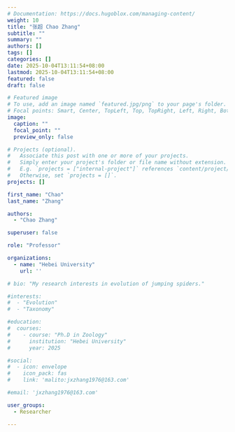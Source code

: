 ```yaml
---
# Documentation: https://docs.hugoblox.com/managing-content/
weight: 10
title: "张超 Chao Zhang"
subtitle: ""
summary: ""
authors: []
tags: []
categories: []
date: 2025-10-04T13:11:54+08:00
lastmod: 2025-10-04T13:11:54+08:00
featured: false
draft: false

# Featured image
# To use, add an image named `featured.jpg/png` to your page's folder.
# Focal points: Smart, Center, TopLeft, Top, TopRight, Left, Right, BottomLeft, Bottom, BottomRight.
image:
  caption: ""
  focal_point: ""
  preview_only: false

# Projects (optional).
#   Associate this post with one or more of your projects.
#   Simply enter your project's folder or file name without extension.
#   E.g. `projects = ["internal-project"]` references `content/project/deep-learning/index.md`.
#   Otherwise, set `projects = []`.
projects: []

first_name: "Chao"
last_name: "Zhang"

authors:
  - "Chao Zhang"

superuser: false

role: "Professor"

organizations:
  - name: "Hebei University"
    url: ''

# bio: "My research interests in evolution of jumping spiders."

#interests:
#  - "Evolution"
#  - "Taxonomy"

#education:
#  courses:
#    - course: "Ph.D in Zoology"
#      institution: "Hebei University"
#      year: 2025

#social:
#  - icon: envelope
#    icon_pack: fas
#    link: 'malito:jxzhang1976@163.com'

#email: 'jxzhang1976@163.com'

user_groups:
  - Researcher

---
```


